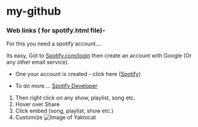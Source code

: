 # my-github
### Web links ( for spotify.html file)-
For this you need a spotify account....

Its easy, Got to [Spotify.com/login](https://spotify.com/login) then create an account with Google (Or any other email service).  
  
* One your account is created -  click here ([Spotify](https://open.spotify.com/))

* To do more.... [Spotify Developer](https://developer.spotify.com/)

1. Then right click on any show, playlist, song etc.
2. Hover over Share
3. Click embed (song, playlist, show etc.)
4. Customize ![Image of Yaktocat](https://www.bing.com/images/blob?bcid=S5V2qVg9bAADJhQmq7.Wm5bm3oLr.....x0)
 
